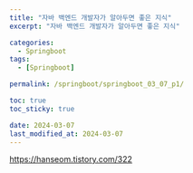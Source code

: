 ```yaml
---
title: "자바 백엔드 개발자가 알아두면 좋은 지식"
excerpt: "자바 백엔드 개발자가 알아두면 좋은 지식"

categories:
  - Springboot
tags:
  - [Springboot]

permalink: /springboot/springboot_03_07_p1/

toc: true
toc_sticky: true

date: 2024-03-07
last_modified_at: 2024-03-07
---
```


https://hanseom.tistory.com/322